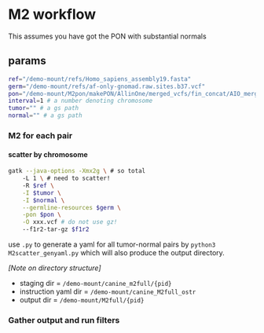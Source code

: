 # M2 workflow

This assumes you have got the PON with substantial normals

## params

```bash
ref="/demo-mount/refs/Homo_sapiens_assembly19.fasta"
germ="/demo-mount/refs/af-only-gnomad.raw.sites.b37.vcf"
pon="/demo-mount/M2pon/makePON/AllinOne/merged_vcfs/fin_concat/AIO_merged_PON.vcf"
interval=1 # a number denoting chromosome
tumor="" # a gs path
normal="" # a gs path
```

### M2 for each pair

#### scatter by chromosome

```bash
gatk --java-options -Xmx2g \ # so total 
	-L 1 \ # need to scatter!
	-R $ref \
	-I $tumor \
	-I $normal \
	--germline-resources $germ \
	-pon $pon \
	-O xxx.vcf # do not use gz!
	--f1r2-tar-gz $f1r2
```

use `.py` to generate a yaml for all tumor-normal pairs by `python3 M2scatter_genyaml.py` which will also produce the output directory.

*[Note on directory structure]*

* staging dir = `/demo-mount/canine_m2full/{pid}`
* instruction yaml dir = `/demo-mount/canine_M2full_ostr`
* output dir = `/demo-mount/M2full/{pid}`

### Gather output and run filters

